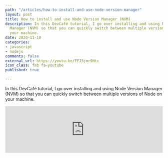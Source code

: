 ```yaml
---
path: "/articles/how-to-install-and-use-node-version-manager"
layout: post
title: How to install and use Node Version Manager (NVM)
description: In this DevCafé tutorial, I go over installing and using Node Version
  Manager (NVM) so that you can quickly switch between multiple versions of Node on
  your machine.
date: 2020-11-10
categories:
- javascript
- nodejs
comments: false
external_url: https://youtu.be/FFJ3jmr9Htc
icon_class: fab fa-youtube
published: true

---
```

In this DevCafé tutorial, I go over installing and using Node Version Manager (NVM) so that you can quickly switch between multiple versions of Node on your machine.

<div class="youtube-container">
<iframe width="100%" height="" src="https://www.youtube.com/embed/ohBFbA0O6hs" frameborder="0" allow="accelerometer; clipboard-write; encrypted-media; gyroscope; picture-in-picture" allowfullscreen></iframe>
</div>